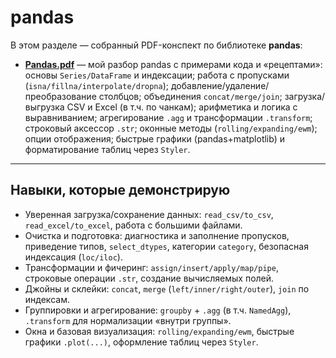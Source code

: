 # pandas

В этом разделе — собранный PDF-конспект по библиотеке **pandas**:

- [**Pandas.pdf**](./Pandas.pdf) — мой разбор pandas с примерами кода и «рецептами»: основы `Series/DataFrame` и индексации; работа с пропусками (`isna/fillna/interpolate/dropna`); добавление/удаление/преобразование столбцов; объединения `concat/merge/join`; загрузка/выгрузка CSV и Excel (в т.ч. по чанкам); арифметика и логика с выравниванием; агрегирование `.agg` и трансформации `.transform`; строковый аксессор `.str`; оконные методы (`rolling/expanding/ewm`); опции отображения; быстрые графики (pandas+matplotlib) и форматирование таблиц через `Styler`.  

---

## Навыки, которые демонстрирую

- Уверенная загрузка/сохранение данных: `read_csv/to_csv`, `read_excel/to_excel`, работа с большими файлами.
- Очистка и подготовка: диагностика и заполнение пропусков, приведение типов, `select_dtypes`, категории `category`, безопасная индексация (`loc/iloc`). 
- Трансформации и фичеринг: `assign/insert/apply/map/pipe`, строковые операции `.str`, создание вычисляемых полей. 
- Джойны и склейки: `concat`, `merge` (`left/inner/right/outer`), `join` по индексам. 
- Группировки и агрегирование: `groupby` + `.agg` (в т.ч. `NamedAgg`), `.transform` для нормализации «внутри группы». 
- Окна и базовая визуализация: `rolling/expanding/ewm`, быстрые графики `.plot(...)`, оформление таблиц через `Styler`. 
